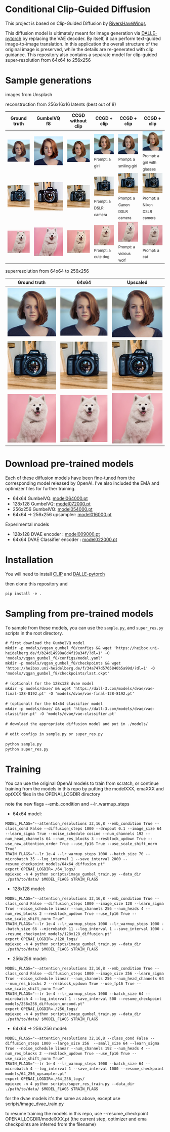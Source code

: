 # Conditional Clip-Guided Diffusion

This project is based on Clip-Guided Diffusion by [RiversHaveWings](https://twitter.com/RiversHaveWings)

This diffusion model is ultimately meant for image generation via [DALLE-pytorch](https://github.com/lucidrains/DALLE-pytorch/) by replacing the VAE decoder. By itself, it can perform text-guided image-to-image translation. In this application the overall structure of the original image is preserved, while the details are re-generated with clip guidance. This repository also contains a separate model for clip-guided super-resolution from 64x64 to 256x256

# Sample generations

images from Unsplash

reconstruction from 256x16x16 latents (best out of 8)

| Ground truth | GumbelVQ f8 | CCGD without clip | CCGD + clip | CCGD + clip | CCGD + clip |
| --- | --- | --- | --- | --- | --- |
| <img src="./images/1-ground.png"></img> | <img src="./images/1-gumbel.png"></img> | <img src="./images/1-ccgd-noclip.png"></img> | <img src="./images/1-ccgd-clip-1.png"></img><br /><sub>Prompt: a girl</sub> | <img src="./images/1-ccgd-clip-2.png"></img><br /><sub>Prompt: a smiling girl</sub> | <img src="./images/1-ccgd-clip-3.png"></img><br /><sub>Prompt: a girl with glasses</sub> |
| <img src="./images/2-ground.png"></img> | <img src="./images/2-gumbel.png"></img> | <img src="./images/2-ccgd-noclip.png"></img> | <img src="./images/2-ccgd-clip-1.png"></img><br /><sub>Prompt: a DSLR camera</sub> | <img src="./images/2-ccgd-clip-2.png"></img><br /><sub>Prompt: a Canon DSLR camera</sub> | <img src="./images/2-ccgd-clip-3.png"></img><br /><sub>Prompt: a Nikon DSLR camera </sub> |
| <img src="./images/3-ground.png"></img> | <img src="./images/3-gumbel.png"></img> | <img src="./images/3-ccgd-noclip.png"></img> | <img src="./images/3-ccgd-clip-1.png"></img><br /><sub>Prompt: a cute dog</sub> | <img src="./images/3-ccgd-clip-2.png"></img><br /><sub>Prompt: a vicious wolf</sub> | <img src="./images/3-ccgd-clip-3.png"></img><br /><sub>Prompt: a cat </sub> |

superresolution from 64x64 to 256x256

| Ground truth | 64x64 | Upscaled |
| --- | --- | --- |
| <img src="./images/1-ground.png"></img> | <img src="./images/1-64x64.png"></img> | <img src="./images/1-upscaled.png"></img> |
| <img src="./images/2-ground.png"></img> | <img src="./images/2-64x64.png"></img> | <img src="./images/2-upscaled.png"></img> |
| <img src="./images/3-ground.png"></img> | <img src="./images/3-64x64.png"></img> | <img src="./images/3-upscaled.png"></img> |

# Download pre-trained models

Each of these diffusion models have been fine-tuned from the corresponding model released by OpenAI. I've also included the EMA and optimizer files for further training.

 * 64x64 GumbelVQ: [model064000.pt](https://dall-3.com/models/guided-diffusion/64/)
 * 128x128 GumbelVQ: [model072000.pt](https://dall-3.com/models/guided-diffusion/128/)
 * 256x256 GumbelVQ: [model054000.pt](https://dall-3.com/models/guided-diffusion/256/)
 * 64x64 -&gt; 256x256 upsampler: [model016000.pt](https://dall-3.com/models/guided-diffusion/64_256/)

Experimental models
 * 128x128 DVAE encoder : [model009000.pt](https://dall-3.com/models/guided-diffusion/128dvae/)
 * 64x64 DVAE Classifier encoder : [model022000.pt](https://dall-3.com/models/guided-diffusion/64dvae/)

# Installation

You will need to install [CLIP](https://github.com/openai/CLIP) and [DALLE-pytorch](https://github.com/lucidrains/DALLE-pytorch/)

then clone this repository and
```
pip install -e .
```

# Sampling from pre-trained models

To sample from these models, you can use the `sample.py`, and `super_res.py` scripts in the root directory.


```
# first download the GumbelVQ model
mkdir -p models/vqgan_gumbel_f8/configs && wget 'https://heibox.uni-heidelberg.de/f/b24d14998a8d4f19a34f/?dl=1' -O 'models/vqgan_gumbel_f8/configs/model.yaml' 
mkdir -p models/vqgan_gumbel_f8/checkpoints && wget 'https://heibox.uni-heidelberg.de/f/34a747d5765840b5a99d/?dl=1' -O 'models/vqgan_gumbel_f8/checkpoints/last.ckpt' 

# (optional) for the 128x128 dvae model
mkdir -p models/dvae/ && wget 'https://dall-3.com/models/dvae/vae-final-128-8192.pt' -O 'models/dvae/vae-final-128-8192.pt' 

# (optional) for the 64x64 classifier model
mkdir -p models/dvae/ && wget 'https://dall-3.com/models/dvae/vae-classifier.pt' -O 'models/dvae/vae-classifier.pt' 

# download the appropriate diffusion model and put in ./models/

# edit configs in sample.py or super_res.py

python sample.py
python super_res.py
```

# Training

You can use the original OpenAI models to train from scratch, or continue training from the models in this repo by putting the modelXXX, emaXXX and optXXX files in the OPENAI_LOGDIR directory

note the new flags --emb_condition and --lr_warmup_steps


 * 64x64 model:

```
MODEL_FLAGS="--attention_resolutions 32,16,8 --emb_condition True --class_cond False --diffusion_steps 1000 --dropout 0.1 --image_size 64 --learn_sigma True --noise_schedule cosine --num_channels 192 --num_head_channels 64 --num_res_blocks 3 --resblock_updown True --use_new_attention_order True --use_fp16 True --use_scale_shift_norm True"
TRAIN_FLAGS="--lr 1e-4 --lr_warmup_steps 1000 --batch_size 70 --microbatch 35 --log_interval 1 --save_interval 2000 --resume_checkpoint models/64x64_diffusion.pt"
export OPENAI_LOGDIR=./64_logs/
mpiexec -n 4 python scripts/image_gumbel_train.py --data_dir ./path/to/data/ $MODEL_FLAGS $TRAIN_FLAGS
```

 * 128x128 model:

```
MODEL_FLAGS="--attention_resolutions 32,16,8 --emb_condition True --class_cond False --diffusion_steps 1000 --image_size 128 --learn_sigma True --noise_schedule linear --num_channels 256 --num_heads 4 --num_res_blocks 2 --resblock_updown True --use_fp16 True --use_scale_shift_norm True"
TRAIN_FLAGS="--lr 1e-4 --lr_warmup_steps 1000 --lr_warmup_steps 1000 --batch_size 66 --microbatch 11 --log_interval 1 --save_interval 1000 --resume_checkpoint models/128x128_diffusion.pt"
export OPENAI_LOGDIR=./128_logs/
mpiexec -n 4 python scripts/image_gumbel_train.py --data_dir ./path/to/data/ $MODEL_FLAGS $TRAIN_FLAGS
```

 * 256x256 model:

```
MODEL_FLAGS="--attention_resolutions 32,16,8 --emb_condition True --class_cond False --diffusion_steps 1000 --image_size 256 --learn_sigma True --noise_schedule linear --num_channels 256 --num_head_channels 64 --num_res_blocks 2 --resblock_updown True --use_fp16 True --use_scale_shift_norm True"
TRAIN_FLAGS="--lr 1e-4 --lr_warmup_steps 1000 --batch_size 64 --microbatch 4 --log_interval 1 --save_interval 500 --resume_checkpoint models/256x256_diffusion_uncond.pt"
export OPENAI_LOGDIR=./256_logs/
mpiexec -n 4 python scripts/image_gumbel_train.py --data_dir ./path/to/data/ $MODEL_FLAGS $TRAIN_FLAGS
```

 * 64x64 -&gt; 256x256 model:

```
MODEL_FLAGS="--attention_resolutions 32,16,8 --class_cond False --diffusion_steps 1000 --large_size 256  --small_size 64 --learn_sigma True --noise_schedule linear --num_channels 192 --num_heads 4 --num_res_blocks 2 --resblock_updown True --use_fp16 True --use_scale_shift_norm True"
TRAIN_FLAGS="--lr 1e-4 --lr_warmup_steps 1000 --batch_size 64 --microbatch 4 --log_interval 1 --save_interval 1000 --resume_checkpoint models/64_256_upsampler.pt"
export OPENAI_LOGDIR=./64_256_logs/
mpiexec -n 4 python scripts/super_res_train.py --data_dir ./path/to/data/ $MODEL_FLAGS $TRAIN_FLAGS
```

for the dvae models it's the same as above, except use scripts/image_dvae_train.py

to resume training the models in this repo, use --resume_checkpoint OPENAI_LOGDIR/modelXXX.pt (the current step, optimizer and ema checkpoints are inferred from the filename)
